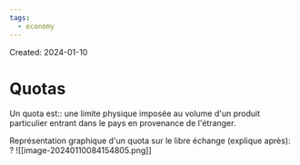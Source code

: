 ```yaml
---
tags:
  - economy
---
```

Created: 2024-01-10

# Quotas

Un quota est:: une limite physique imposée au volume d'un produit particulier entrant dans le pays en provenance de l'étranger.

Représentation  graphique d'un quota sur le libre échange (explique après):
?
![[image-20240110084154805.png]]